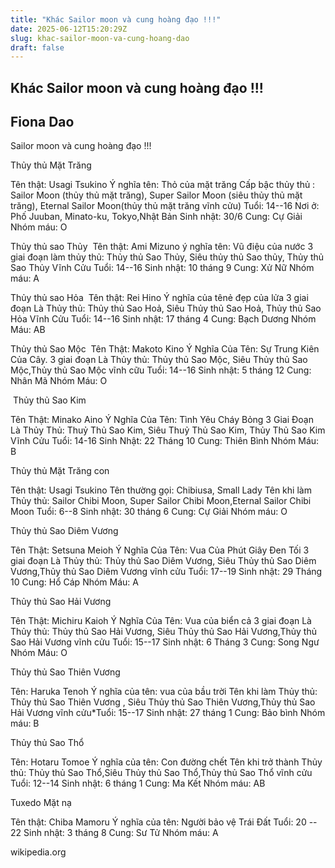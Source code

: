 ```yaml
---
title: "Khác Sailor moon và cung hoàng đạo !!!"
date: 2025-06-12T15:20:29Z
slug: khac-sailor-moon-va-cung-hoang-dao
draft: false
---
```


## Khác Sailor moon và cung hoàng đạo !!!

## Fiona Dao

Sailor moon và cung hoàng đạo !!!

	
	
		


​Thủy thủ Mặt Trăng


Tên thật: Usagi Tsukino
Ý nghĩa tên: Thỏ của mặt trăng
Cấp bậc thủy thủ : Sailor Moon (thủy thủ mặt trăng), Super Sailor Moon (siêu thủy thủ mặt trăng), Eternal Sailor Moon(thủy thủ mặt trăng vĩnh cửu)
Tuổi: 14--16
Nơi ở: Phố Juuban, Minato-ku, Tokyo,Nhật Bản
Sinh nhật: 30/6
Cung: Cự Giải
Nhóm máu: O



Thủy thủ sao Thủy
​
Tên thật: Ami Mizuno
ý nghĩa tên: Vũ điệu của nước
3 giai đoạn làm thủy thủ: Thủy thủ Sao Thủy, Siêu thủy thủ Sao thủy, Thủy thủ Sao Thủy Vĩnh Cửu
Tuổi: 14--16
Sinh nhật: 10 tháng 9
Cung: Xử Nữ
Nhóm máu: A



Thủy thủ sao Hỏa
​
Tên thật: Rei Hino
Ý nghĩa của tênẻ đẹp của lửa
3 giai đoạn Là Thủy thủ: Thủy thủ Sao Hoả, Siêu Thủy thủ Sao Hoả, Thủy thủ Sao Hỏa Vĩnh Cửu
Tuổi: 14--16
Sinh nhật: 17 tháng 4
Cung: Bạch Dương
Nhóm Máu: AB



Thủy thủ Sao Mộc
​
Tên Thật: Makoto Kino
Ý Nghĩa Của Tên: Sự Trung Kiên Của Cây.
3 giai đoạn Là Thủy thủ: Thủy thủ Sao Mộc, Siêu Thủy thủ Sao Mộc,Thủy thủ Sao Mộc vĩnh cữu
Tuổi: 14--16
Sinh nhật: 5 tháng 12
Cung: Nhân Mã
Nhóm Máu: O

​
Thủy thủ Sao Kim


Tên Thật: Minako Aino
Ý Nghĩa Của Tên: Tình Yêu Cháy Bỏng
3 Giai Đoạn Là Thủy Thủ: Thuỷ Thủ Sao Kim, Siêu Thuỷ Thủ Sao Kim, Thủy Thủ Sao Kim Vĩnh Cửu
Tuổi: 14-16
Sinh Nhật: 22 Tháng 10
Cung: Thiên Bình
Nhóm Máu: B



Thủy thủ Mặt Trăng con


Tên thật: Usagi Tsukino
Tên thường gọi: Chibiusa, Small Lady
Tên khi làm Thủy thủ: Sailor Chibi Moon, Super Sailor Chibi Moon,Eternal Sailor Chibi Moon
Tuổi: 6--8
Sinh nhật: 30 tháng 6
Cung: Cự Giải
Nhóm máu: O



Thủy thủ Sao Diêm Vương


Tên Thật: Setsuna Meioh
Ý Nghĩa Của Tên: Vua Của Phút Giây Đen Tối
3 giai đoạn Là Thủy thủ: Thủy thủ Sao Diêm Vương, Siêu Thủy thủ Sao Diêm Vương,Thủy thủ Sao Diêm Vương vĩnh cửu
Tuổi: 17--19
Sinh nhật: 29 Tháng 10
Cung: Hổ Cáp
Nhóm Máu: A



Thủy thủ Sao Hải Vương


Tên Thật: Michiru Kaioh
Ý Nghĩa Của Tên: Vua của biển cả
3 giai đoạn Là Thủy thủ: Thủy thủ Sao Hải Vương, Siêu Thủy thủ Sao Hải Vương,Thủy thủ Sao Hải Vương vĩnh cửu
Tuổi: 15--17
Sinh nhật: 6 Tháng 3
Cung: Song Ngư
Nhóm Máu: O



Thủy thủ Sao Thiên Vương


Tên: Haruka Tenoh
Ý nghĩa của tên: vua của bầu trời
Tên khi làm Thủy thủ: Thủy thủ Sao Thiên Vương , Siêu Thủy thủ Sao Thiên Vương,Thủy thủ Sao Hải Vương vĩnh cửu*Tuổi: 15--17
Sinh nhật: 27 tháng 1
Cung: Bảo bình
Nhóm máu: B



Thủy thủ Sao Thổ


Tên: Hotaru Tomoe
Ý nghĩa của tên: Con đường chết
Tên khi trở thành Thủy thủ: Thủy thủ Sao Thổ,Siêu Thủy thủ Sao Thổ,Thủy thủ Sao Thổ vĩnh cửu
Tuổi: 12--14
Sinh nhật: 6 tháng 1
Cung: Ma Kết
Nhóm máu: AB



Tuxedo Mặt nạ


Tên thật: Chiba Mamoru
Ý nghĩa của tên: Người bảo vệ Trái Đất
Tuổi: 20 -- 22
Sinh nhật: 3 tháng 8
Cung: Sư Tử
Nhóm máu: A

wikipedia.org​
​